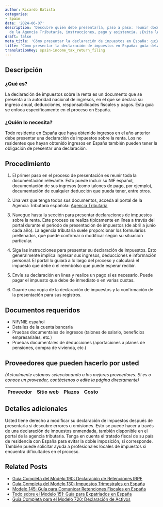 ```yaml
---
author: Ricardo Batista
categories:
- Spain
date: '2024-06-07'
description: 'Descubre quién debe presentarla, paso a paso: reunir documentos, portal
  de la Agencia Tributaria, instrucciones, pago y asistencia. ¡Evita la doble imposición!'
draft: false
meta_title: 'Cómo presentar la declaración de impuestos en España: guía detallada'
title: 'Cómo presentar la declaración de impuestos en España: guía detallada'
translationKey: spain-income_tax_return_filing
---
```



## Descripción
### ¿Qué es?
La declaración de impuestos sobre la renta es un documento que se presenta a la autoridad nacional de ingresos, en el que se declara su ingreso anual, deducciones, responsabilidades fiscales y pagos. Esta guía se enfoca específicamente en el proceso en España.

### ¿Quién lo necesita?
Todo residente en España que haya obtenido ingresos en el año anterior debe presentar una declaración de impuestos sobre la renta. Los no residentes que hayan obtenido ingresos en España también pueden tener la obligación de presentar una declaración.

## Procedimiento

1. El primer paso en el proceso de presentación es reunir toda la documentación relevante. Esto puede incluir su NIF español, documentación de sus ingresos (como talones de pago, por ejemplo), documentación de cualquier deducción que pueda tener, entre otros.

2. Una vez que tenga todos sus documentos, acceda al portal de la Agencia Tributaria española: [Agencia Tributaria](https://www.agenciatributaria.es/)

3. Navegue hasta la sección para presentar declaraciones de impuestos sobre la renta. Este proceso se realiza típicamente en línea a través del portal durante el período de presentación de impuestos (de abril a junio cada año). La agencia tributaria suele proporcionar los formularios prellenados, que puede confirmar o modificar según su situación particular.

4. Siga las instrucciones para presentar su declaración de impuestos. Esto generalmente implica ingresar sus ingresos, deducciones e información personal. El portal lo guiará a lo largo del proceso y calculará el impuesto que debe o el reembolso que puede esperar recibir.

5. Envíe su declaración en línea y realice un pago si es necesario. Puede pagar el impuesto que debe de inmediato o en varias cuotas.

6. Guarde una copia de la declaración de impuestos y la confirmación de la presentación para sus registros.

## Documentos requeridos

- NIF/NIE español
- Detalles de la cuenta bancaria
- Pruebas documentales de ingresos (talones de salario, beneficios empresariales, etc.)
- Pruebas documentales de deducciones (aportaciones a planes de pensiones, compra de vivienda, etc.)

## Proveedores que pueden hacerlo por usted
_(Actualmente estamos seleccionando a los mejores proveedores. Si es o conoce un proveedor, contáctenos o edite la página directamente)_

| Proveedor | Sitio web | Plazos | Costo |
| --------------- | --------------- | :-------------: | :-------------: |

## Detalles adicionales
Usted tiene derecho a modificar su declaración de impuestos después de presentarla si descubre errores u omisiones. Esto se puede hacer a través de una declaración de impuestos enmendada, también disponible en el portal de la agencia tributaria. Tenga en cuenta el tratado fiscal de su país de residencia con España para evitar la doble imposición, si corresponde. También puede solicitar ayuda a profesionales locales de impuestos si encuentra dificultades en el proceso.


## Related Posts

- [Guía Completa del Modelo 190: Declaración de Retenciones IRPF](https://tramitit.com/es/guides/spain/modelo_190/)
- [Guía Completa del Modelo 130: Impuestos Trimestrales en España](https://tramitit.com/es/guides/spain/modelo_130/)
- [Modelo 145: Guía para Comunicar Retenciones Fiscales en España](https://tramitit.com/es/guides/spain/modelo_145/)
- [Todo sobre el Modelo 151: Guía para Expatriados en España](https://tramitit.com/es/guides/spain/modelo_151/)
- [Guía Completa para el Modelo 720: Declaración de Activos](https://tramitit.com/es/guides/spain/modelo_720/)